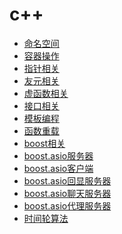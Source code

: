 c++
===

* [命名空间](namespace.cc)
* [容器操作](container.cc)
* [指针相关](pointer.cc)
* [友元相关](friend.cc)
* [虚函数相关](virtual.cc)
* [接口相关](interface.cc)
* [模板编程](template.cc)
* [函数重载](overload.cc)
* [boost相关](boost.cc)
* [boost.asio服务器](boostAsioServer.cc)
* [boost.asio客户端](boostAsioClient.cc)
* [boost.asio回显服务器](echo.cc)
* [boost.asio聊天服务器](chat.cc)
* [boost.asio代理服务器](proxy.cc)
* [时间轮算法](timer.cc/README)

